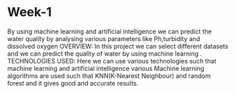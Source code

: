 # Week-1
By using machine learning and artificial intelligence we can predict the water quality by analysing various parameters like Ph,turbidity and dissolved oxygen 
OVERVIEW:
In this project we can select different datasets and we can predict the quality of water by using machine learning .
TECHNOLOGIES USED:
Here we can use various technologies such that machine learning and artificial intelligence 
various Machine learning algorithms are used such that KNN(K-Nearest Neighbour) and random forest and it gives good and accurate results.

